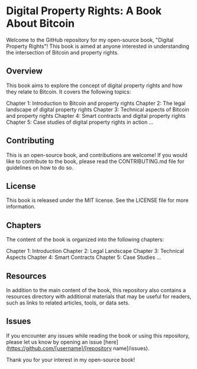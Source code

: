 # Digital Property Rights: A Book About Bitcoin

Welcome to the GitHub repository for my open-source book, "Digital Property Rights"! This book is aimed at anyone interested in understanding the intersection of Bitcoin and property rights.

## Overview
This book aims to explore the concept of digital property rights and how they relate to Bitcoin. It covers the following topics:

Chapter 1: Introduction to Bitcoin and property rights
Chapter 2: The legal landscape of digital property rights
Chapter 3: Technical aspects of Bitcoin and property rights
Chapter 4: Smart contracts and digital property rights
Chapter 5: Case studies of digital property rights in action
...

## Contributing
This is an open-source book, and contributions are welcome! If you would like to contribute to the book, please read the CONTRIBUTING.md file for guidelines on how to do so.

## License
This book is released under the MIT license. See the LICENSE file for more information.

## Chapters

The content of the book is organized into the following chapters:

Chapter 1: Introduction
Chapter 2: Legal Landscape
Chapter 3: Technical Aspects
Chapter 4: Smart Contracts
Chapter 5: Case Studies
...

## Resources

In addition to the main content of the book, this repository also contains a resources directory with additional materials that may be useful for readers, such as links to related articles, tools, or data sets.

## Issues

If you encounter any issues while reading the book or using this repository, please let us know by opening an issue [here](https://github.com/[username]/[repository name]/issues).

Thank you for your interest in my open-source book!
